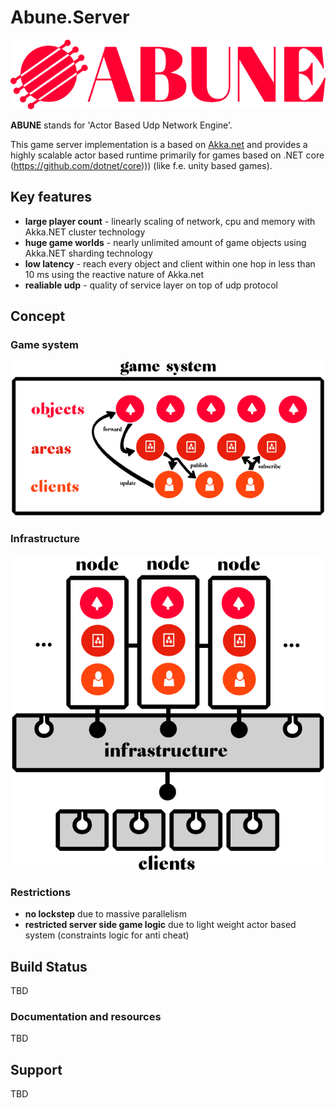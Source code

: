 # Abune.Server
![Abune logo](docs/shfb/icons/logo.png)

**ABUNE** stands for 'Actor Based Udp Network Engine'.

This game server implementation is a based on [Akka.net](https://github.com/akkadotnet/akka.net) and provides a highly scalable actor based runtime primarily for games based on .NET core (https://github.com/dotnet/core))) (like f.e. unity based games).

## Key features
- **large player count** - linearly scaling of network, cpu and memory with Akka.NET cluster technology
- **huge game worlds** - nearly unlimited amount of game objects using Akka.NET sharding technology
- **low latency** - reach every object and client within one hop in less than 10 ms using the reactive nature of Akka.net
- **realiable udp** - quality of service layer on top of udp protocol

## Concept

### Game system
![Abune concept](docs/shfb/icons/abune_concept.png)


### Infrastructure
![Abune scaling](docs/shfb/icons/abune_scaling.png)


### Restrictions
- **no lockstep** due to massive parallelism
- **restricted server side game logic** due to light weight actor based system (constraints logic for anti cheat)


## Build Status
TBD

### Documentation and resources
TBD

## Support
TBD








